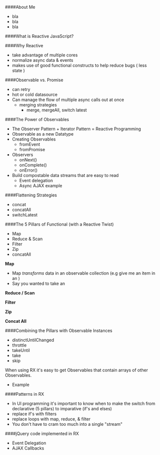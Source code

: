 ####About Me
 * bla
 * bla
 * bla

####What is Reactive JavaScript?
 
####Why Reactive

 * take advantage of multiple cores
 * normalize async data & events
 * makes use of good functional constructs to help reduce bugs ( less state )
 
####Observable vs. Promise

 * can retry
 * hot or cold datasource
 * Can manage the flow of multiple async calls out at once
   * merging strategies
     * merge, mergeAll, switch latest
 	

####The Power of Observables

 * The Observer Pattern + Iterator Pattern = Reactive Programming
 * Observable as a new Datatype
 * Creating Observables
   * fromEvent
   * fromPromise
 * Observers
   * onNext()
   * onComplete()
   * onError()
 * Build compostable data streams that are easy to read
     * Event delegation
     * Async AJAX example
     
####Flattening Strategies
 * concat
 * concatAll
 * switchLatest

####The 5 Pillars of Functional (with a Reactive Twist)
 * Map
 * Reduce & Scan
 * Filter
 * Zip
 * concatAll
 
**Map**

 * Map _transforms_ data in an observable collection (e.g give me an item in an )
 * Say you wanted to take an  
 
**Reduce / Scan**

**Filter**

**Zip**

**Concat All**

####Combining the Pillars with Observable Instances
 * distinctUntilChanged
 * throttle
 * takeUntil
 * take
 * skip

When using RX it's easy to get Observables that contain arrays of other Observables.  
 
 * Example
 
####Patterns in RX

 * In UI programming it's important to know when to make the switch from declarative (5 pillars) to imparative (if's and elses)
 * replace if's with filters
 * replace loops with map, reduce, & filter
 * You don't have to cram too much into a single "stream"
 
 ####jQuery code implemented in RX
  * Event Delegation
  * AJAX Callbacks
